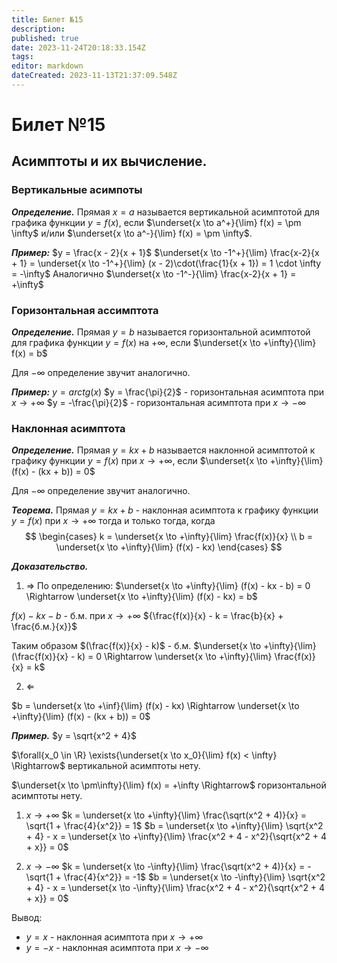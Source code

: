 ```yaml
---
title: Билет №15
description: 
published: true
date: 2023-11-24T20:18:33.154Z
tags: 
editor: markdown
dateCreated: 2023-11-13T21:37:09.548Z
---
```


# Билет №15

## Асимптоты и их вычисление.

### Вертикальные асимпоты

***Определение.***
Прямая $x = a$ называется вертикальной асимптотой для графика функции $y = f(x)$, если $\underset{x \to a^+}{\lim} f(x) = \pm \infty$ и/или $\underset{x \to a^-}{\lim} f(x) = \pm \infty$.

***Пример:***
$y = \frac{x - 2}{x + 1}$
$\underset{x \to -1^+}{\lim} \frac{x-2}{x + 1} = \underset{x \to -1^+}{\lim} (x - 2)\cdot(\frac{1}{x + 1}) = 1 \cdot \infty = -\infty$
Аналогично $\underset{x \to -1^-}{\lim} \frac{x-2}{x + 1} = +\infty$

### Горизонтальная ассимптота

***Определение.***
Прямая $y = b$ называется горизонтальной асимптотой для графика функции $y = f(x)$ на $+\infty$, если $\underset{x \to +\infty}{\lim} f(x) = b$

Для $-\infty$ определение звучит аналогично.

***Пример:***
$y = arctg(x)$
$y = \frac{\pi}{2}$ - горизонтальная асимптота при $x \to +\infty$
$y = -\frac{\pi}{2}$ - горизонтальная асимптота при $x \to -\infty$

### Наклонная асимптота

***Определение.***
Прямая $y = kx + b$ называется наклонной асимптотой к графику функции $y = f(x)$ при $x \to +\infty$, если $\underset{x \to +\infty}{\lim} (f(x) - (kx + b)) = 0$

Для $-\infty$ определение звучит аналогично.

***Теорема.***
Прямая $y = kx + b$ - наклонная асимптота к графику функции $y = f(x)$ при $x \to +\infty$ тогда и только тогда, когда
$$
\begin{cases}
k = \underset{x \to +\infty}{\lim} \frac{f(x)}{x} \\
b = \underset{x \to +\infty}{\lim} (f(x) - kx)
\end{cases}
$$

***Доказательство.***
1) $\Rightarrow$
По определению: 
$\underset{x \to +\infty}{\lim} (f(x) - kx - b) = 0 \Rightarrow \underset{x \to +\infty}{\lim} (f(x) - kx) = b$

$f(x) - kx - b$ - б.м. при $x \to +\infty$
${\frac{f(x)}{x} - k = \frac{b}{x} + \frac{б.м.}{x}}$

Таким образом $(\frac{f(x)}{x} - k)$ - б.м.
$\underset{x \to +\infty}{\lim} (\frac{f(x)}{x} - k) = 0 \Rightarrow \underset{x \to +\infty}{\lim} \frac{f(x)}{x} = k$

2) $\Leftarrow$

$b = \underset{x \to +\inf}{\lim} (f(x) - kx) \Rightarrow \underset{x \to +\infty}{\lim} (f(x) - (kx + b)) = 0$



***Пример.***
$y = \sqrt{x^2 + 4}$

$\forall{x_0 \in \R} \exists{\underset{x \to x_0}{\lim} f(x) < \infty} \Rightarrow$ вертикальной асимптоты нету.

$\underset{x \to \pm\infty}{\lim} f(x) = +\infty \Rightarrow$ горизонтальной асимптоты нету.

1) $x \to +\infty$
$k = \underset{x \to +\infty}{\lim} \frac{\sqrt(x^2 + 4)}{x} = \sqrt{1 + \frac{4}{x^2}} = 1$
$b = \underset{x \to +\infty}{\lim} \sqrt{x^2 + 4} - x = \underset{x \to +\infty}{\lim} \frac{x^2 + 4 - x^2}{\sqrt{x^2 + 4 + x}} = 0$

2) $x \to -\infty$
$k = \underset{x \to -\infty}{\lim} \frac{\sqrt(x^2 + 4)}{x} = -\sqrt{1 + \frac{4}{x^2}} = -1$
$b = \underset{x \to -\infty}{\lim} \sqrt{x^2 + 4} - x = \underset{x \to -\infty}{\lim} \frac{x^2 + 4 - x^2}{\sqrt{x^2 + 4 + x}} = 0$

Вывод:
* $y = x$ - наклонная асимптота при $x \to +\infty$
* $y = -x$ - наклонная асимптота при $x \to -\infty$
 
